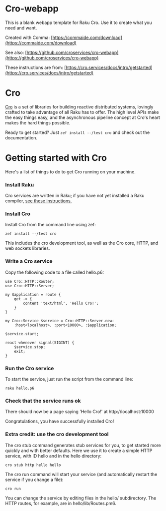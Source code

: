 # Cro-webapp

This is a blank webapp template for Raku Cro. Use it to create what you need and want.

Created with Comma: [https://commaide.com/download](https://commaide.com/download)

See also: [https://github.com/croservices/cro-webapp](https://github.com/croservices/cro-webapp)

These instructions are from: [https://cro.services/docs/intro/getstarted](https://cro.services/docs/intro/getstarted)

# Cro 

[Cro](https://cro.services/) is a set of libraries for building reactive distributed systems, lovingly crafted to take advantage of all Raku has to offer. The high level APIs make the easy things easy, and the asynchronous pipeline concept at Cro's heart makes the hard things possible.

Ready to get started? Just `zef install --/test cro` and check out the documentation. 

# Getting started with Cro

Here's a list of things to do to get Cro running on your machine.

### Install Raku

Cro services are written in Raku; if you have not yet installed a Raku compiler, [see these instructions.](https://raku.org/downloads/)

### Install Cro

Install Cro from the command line using zef:

```
zef install --/test cro
```

This includes the cro development tool, as well as the Cro core, HTTP, and web sockets libraries.

### Write a Cro service

Copy the following code to a file called hello.p6:

```
use Cro::HTTP::Router;
use Cro::HTTP::Server;

my $application = route {
    get -> {
        content 'text/html', 'Hello Cro!';
    }
}

my Cro::Service $service = Cro::HTTP::Server.new:
    :host<localhost>, :port<10000>, :$application;

$service.start;

react whenever signal(SIGINT) {
    $service.stop;
    exit;
}
```


### Run the Cro service

To start the service, just run the script from the command line:

```
raku hello.p6
```

### Check that the service runs ok

There should now be a page saying 'Hello Cro!' at http://localhost:10000

Congratulations, you have successfully installed Cro!

### Extra credit: use the cro development tool

The cro stub command generates stub services for you, to get started more quickly and with better defaults. Here we use it to create a simple HTTP service, with ID hello and in the hello directory:

```
cro stub http hello hello
```

The cro run command will start your service (and automatically restart the service if you change a file):

```
cro run
```

You can change the service by editing files in the hello/ subdirectory. The HTTP routes, for example, are in hello/lib/Routes.pm6.


